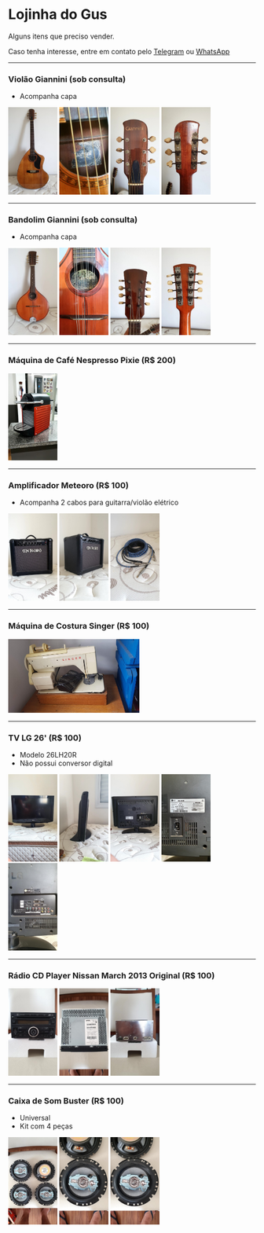 # Lojinha do Gus

Alguns itens que preciso vender.

Caso tenha interesse, entre em contato pelo [Telegram](http://t.me/vavomr) ou [WhatsApp](https://wa.me/5511953661032)

---

### Violão Giannini (sob consulta)
- Acompanha capa

<img src="imagens/violao1.jpg" width="100" /> <img src="imagens/violao2.jpg" width="100" /> <img src="imagens/violao3.jpg" width="100" /> <img src="imagens/violao4.jpg" width="100" />

---

### Bandolim Giannini (sob consulta)
- Acompanha capa

<img src="imagens/bandolim1.jpg" width="100" /> <img src="imagens/bandolim2.jpg" width="100" /> <img src="imagens/bandolim3.jpg" width="100" /> <img src="imagens/bandolim4.jpg" width="100" />

---

### Máquina de Café Nespresso Pixie (R$ 200)
<img src="imagens/nespresso1.jpg" width="100" />

---

### Amplificador Meteoro (R$ 100)
- Acompanha 2 cabos para guitarra/violão elétrico

<img src="imagens/meteoro1.jpg" width="100" /> <img src="imagens/meteoro2.jpg" width="100" /> <img src="imagens/meteoro3.jpg" width="100" />

---

### Máquina de Costura Singer (R$ 100)
<img src="imagens/singer1.jpg" height="150" />

---

### TV LG 26' (R$ 100)
- Modelo 26LH20R
- Não possui conversor digital

<img src="imagens/tv1.jpg" width="100" /> <img src="imagens/tv2.jpg" width="100" /> <img src="imagens/tv3.jpg" width="100" /> <img src="imagens/tv4.jpg" width="100" /> <img src="imagens/tv5.jpg" width="100" />

---

### Rádio CD Player Nissan March 2013 Original (R$ 100)
<img src="imagens/radio1.jpg" width="100" /> <img src="imagens/radio2.jpg" width="100" /> <img src="imagens/radio3.jpg" width="100" />

---

### Caixa de Som Buster (R$ 100)
- Universal
- Kit com 4 peças

<img src="imagens/som1.jpg" width="100" /> <img src="imagens/som2.jpg" width="100" /> <img src="imagens/som3.jpg" width="100" />

